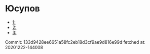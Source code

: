 # Юсупов
- [1: ](1.md)
- [2: ](2.md)
- [3: ](3.md)

Commit: 133d9428ee6651a58fc2eb18d3cf9ae9d816e99d
 fetched at: 20201222-144008
